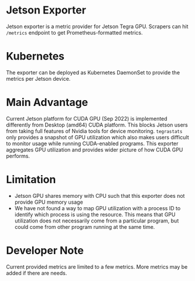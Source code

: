 # Jetson Exporter
Jetson exporter is a metric provider for Jetson Tegra GPU. Scrapers can hit `/metrics` endpoint to get Prometheus-formatted metrics. 

# Kubernetes
The exporter can be deployed as Kubernetes DaemonSet to provide the metrics per Jetson device.

# Main Advantage
Current Jetson platform for CUDA GPU (Sep 2022) is implemented differently from Desktop (amd64) CUDA platform. This blocks Jetson users from taking full features of Nvidia tools for device monitoring. `tegrastats` only provides a snapshot of GPU utilization which also makes users difficult to monitor usage while running CUDA-enabled programs. This exporter aggregates GPU utilization and provides wider picture of how CUDA GPU performs.

# Limitation
- Jetson GPU shares memory with CPU such that this exporter does not provide GPU memory usage
- We have not found a way to map GPU utilization with a process ID to identify which process is using the resource. This means that GPU utilization does not necessarily come from a particular program, but could come from other program running at the same time.

# Developer Note
Current provided metrics are limited to a few metrics. More metrics may be added if there are needs.